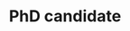 ---
name: Joshua Cook
title:  PhD candidate
picture: /assets/images/team/josh.png
email: cookjos@oregonstate.edu
webpage: https://www.linkedin.com/in/joshua-cook-b9a063196
start_date: 2019-08-01 00:00:00 +0530
#categories: research

excerpt: "Dui ut ornare lectus sit. Maecenas accumsan lacus vel facilisis volutpat est. Tempus urna et pharetra pharetra. Gravida cum sociis natoque penatibus. Ut porttitor leo a diam sollicitudin tempor id eu nisl. Faucibus a pellentesque sit."

loadScripts: false
scripts: []
---